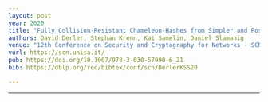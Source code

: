 ```yaml
---
layout: post
year: 2020
title: "Fully Collision-Resistant Chameleon-Hashes from Simpler and Post-Quantum Assumptions"
authors: David Derler, Stephan Krenn, Kai Samelin, Daniel Slamanig
venue: "12th Conference on Security and Cryptography for Networks - SCN 2020"
vurl: https://scn.unisa.it/
pub: https://doi.org/10.1007/978-3-030-57990-6_21
bib: https://dblp.org/rec/bibtex/conf/scn/DerlerKSS20

---
```



---


